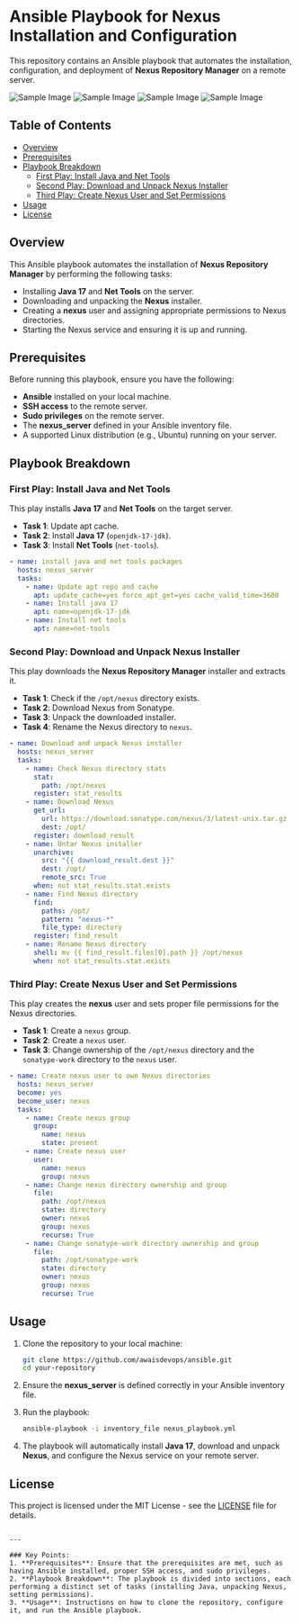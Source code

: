 # Ansible Playbook for Nexus Installation and Configuration

This repository contains an Ansible playbook that automates the installation, configuration, and deployment of **Nexus Repository Manager** on a remote server.

![Sample Image](assets/1.PNG)
![Sample Image](assets/2.PNG)
![Sample Image](assets/3.PNG)
![Sample Image](assets/4.PNG)

## Table of Contents

- [Overview](#overview)
- [Prerequisites](#prerequisites)
- [Playbook Breakdown](#playbook-breakdown)
  - [First Play: Install Java and Net Tools](#first-play-install-java-and-net-tools)
  - [Second Play: Download and Unpack Nexus Installer](#second-play-download-and-unpack-nexus-installer)
  - [Third Play: Create Nexus User and Set Permissions](#third-play-create-nexus-user-and-set-permissions)
- [Usage](#usage)
- [License](#license)

## Overview

This Ansible playbook automates the installation of **Nexus Repository Manager** by performing the following tasks:

- Installing **Java 17** and **Net Tools** on the server.
- Downloading and unpacking the **Nexus** installer.
- Creating a **nexus** user and assigning appropriate permissions to Nexus directories.
- Starting the Nexus service and ensuring it is up and running.

## Prerequisites

Before running this playbook, ensure you have the following:

- **Ansible** installed on your local machine.
- **SSH access** to the remote server.
- **Sudo privileges** on the remote server.
- The **nexus_server** defined in your Ansible inventory file.
- A supported Linux distribution (e.g., Ubuntu) running on your server.

## Playbook Breakdown

### First Play: Install Java and Net Tools

This play installs **Java 17** and **Net Tools** on the target server.

- **Task 1**: Update apt cache.
- **Task 2**: Install **Java 17** (`openjdk-17-jdk`).
- **Task 3**: Install **Net Tools** (`net-tools`).

```yaml
- name: install java and net tools packages
  hosts: nexus_server
  tasks:
    - name: Update apt repo and cache
      apt: update_cache=yes force_apt_get=yes cache_valid_time=3600
    - name: Install java 17
      apt: name=openjdk-17-jdk
    - name: Install net tools
      apt: name=net-tools
```

### Second Play: Download and Unpack Nexus Installer

This play downloads the **Nexus Repository Manager** installer and extracts it.

- **Task 1**: Check if the `/opt/nexus` directory exists.
- **Task 2**: Download Nexus from Sonatype.
- **Task 3**: Unpack the downloaded installer.
- **Task 4**: Rename the Nexus directory to `nexus`.

```yaml
- name: Download and unpack Nexus installer
  hosts: nexus_server
  tasks:
    - name: Check Nexus directory stats
      stat:
        path: /opt/nexus
      register: stat_results
    - name: Download Nexus
      get_url:
        url: https://download.sonatype.com/nexus/3/latest-unix.tar.gz
        dest: /opt/
      register: download_result
    - name: Untar Nexus installer
      unarchive:
        src: "{{ download_result.dest }}"
        dest: /opt/
        remote_src: True
      when: not stat_results.stat.exists
    - name: Find Nexus directory
      find:
        paths: /opt/
        pattern: "nexus-*"
        file_type: directory
      register: find_result
    - name: Rename Nexus directory
      shell: mv {{ find_result.files[0].path }} /opt/nexus
      when: not stat_results.stat.exists
```

### Third Play: Create Nexus User and Set Permissions

This play creates the **nexus** user and sets proper file permissions for the Nexus directories.

- **Task 1**: Create a `nexus` group.
- **Task 2**: Create a `nexus` user.
- **Task 3**: Change ownership of the `/opt/nexus` directory and the `sonatype-work` directory to the `nexus` user.

```yaml
- name: Create nexus user to own Nexus directories
  hosts: nexus_server
  become: yes
  become_user: nexus
  tasks:
    - name: Create nexus group
      group:
        name: nexus
        state: present
    - name: Create nexus user
      user:
        name: nexus
        group: nexus
    - name: Change nexus directory ownership and group
      file:
        path: /opt/nexus
        state: directory
        owner: nexus
        group: nexus
        recurse: True
    - name: Change sonatype-work directory ownership and group
      file:
        path: /opt/sonatype-work
        state: directory
        owner: nexus
        group: nexus
        recurse: True
```

## Usage

1. Clone the repository to your local machine:

   ```bash
   git clone https://github.com/awaisdevops/ansible.git
   cd your-repository
   ```

2. Ensure the **nexus_server** is defined correctly in your Ansible inventory file.

3. Run the playbook:

   ```bash
   ansible-playbook -i inventory_file nexus_playbook.yml
   ```

4. The playbook will automatically install **Java 17**, download and unpack **Nexus**, and configure the Nexus service on your remote server.

## License

This project is licensed under the MIT License - see the [LICENSE](LICENSE) file for details.
```

---

### Key Points:
1. **Prerequisites**: Ensure that the prerequisites are met, such as having Ansible installed, proper SSH access, and sudo privileges.
2. **Playbook Breakdown**: The playbook is divided into sections, each performing a distinct set of tasks (installing Java, unpacking Nexus, setting permissions).
3. **Usage**: Instructions on how to clone the repository, configure it, and run the Ansible playbook.
